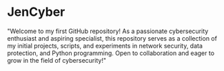 # JenCyber
"Welcome to my first GitHub repository! As a passionate cybersecurity enthusiast and aspiring specialist, this repository serves as a collection of my initial projects, scripts, and experiments in network security, data protection, and Python programming. Open to collaboration and eager to grow in the field of cybersecurity!"
